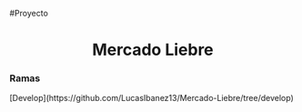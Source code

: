 #Proyecto
<h1 align="center">Mercado Liebre</h1>
<h3>Ramas</h3>
[Develop](https://github.com/LucasIbanez13/Mercado-Liebre/tree/develop)